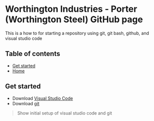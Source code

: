 # Worthington Industries - Porter (Worthington Steel) GitHub page

This is a how to for starting a repository using git, git bash, github, and visual studio code

## Table of contents

- [Get started](#get-started)
- [Home](#https://github.com/WorthingtonSteel/How-to-initialize-git-repository/wiki)
## Get started

- Download [Visual Studio Code](https://code.visualstudio.com/)
- Download [git](https://git-scm.com/downloads)

> Show initial setup of visual studio code and git

